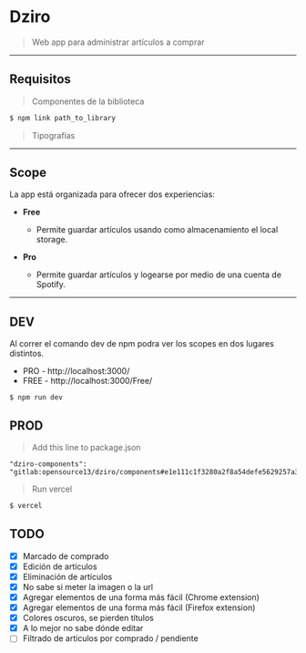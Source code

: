 # Dziro
> Web app para administrar artículos a comprar


---
## Requisitos

> Componentes de la biblioteca

```bash
$ npm link path_to_library 
```

> Tipografías

---
## Scope

La app está organizada para ofrecer dos experiencias:

- **Free** 
  -  Permite guardar artículos usando como almacenamiento el local storage.

- **Pro**
   - Permite guardar artículos y logearse por medio de una  cuenta de Spotify.

---


## DEV
Al correr el comando dev de npm podra ver los scopes en dos lugares distintos.
- PRO - http://localhost:3000/
- FREE - http://localhost:3000/Free/


```
$ npm run dev
```
## PROD

> Add this line to package.json
```
"dziro-components": "gitlab:opensource13/dziro/components#e1e111c1f3280a2f8a54defe5629257a3f2acca1"
```

> Run vercel
```bash
$ vercel
```

## TODO


- [X] Marcado de comprado
- [X] Edición de artículos
- [X] Eliminación de artículos
- [X] No sabe si meter la imagen o la url
- [X] Agregar elementos de una forma más fácil (Chrome extension)
- [X] Agregar elementos de una forma más fácil (Firefox extension)
- [X] Colores oscuros, se pierden títulos
- [X] A lo mejor no sabe dónde editar
- [ ] Filtrado de artículos por comprado / pendiente
